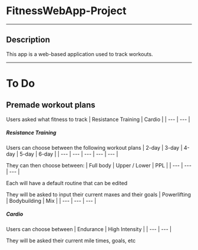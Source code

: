 # FitnessWebApp-Project

***

## Description

This app is a web-based application used to track workouts. 

---
# To Do

## Premade workout plans

Users asked what fitness to track
| Resistance Training | Cardio | 
| --- | --- |
  
    
  
##### Resistance Training

Users can choose between the following workout plans
| 2-day | 3-day | 4-day | 5-day | 6-day |
| --- | --- | --- | --- | --- |

They can then choose between:
| Full body | Upper / Lower | PPL |
| --- | --- | --- |

Each will have a default routine that can be edited

They will be asked to input their current maxes and their goals 
| Powerlifting | Bodybuilding | Mix |
| --- | --- | --- |

##### Cardio

Users can choose between
| Endurance | High Intensity |
| --- | --- |

They will be asked their current mile times, goals, etc


